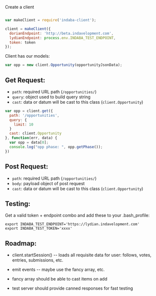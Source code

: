 Create a client

```js

var makeClient = require('indaba-client');

client = makeClient({
  dorianEndpoint: 'http://beta.indavelopment.com',
  lydianEndpoint: process.env.INDABA_TEST_ENDPOINT,
  token: token
});
```

Client has our models:

```js
var opp = new client.Opportunity(opportunityJsonData);
```




## Get Request:

* `path`: required URL path (`/opportunities/`)
* `query`: object used to build query string
* `cast`: data or datum will be cast to this class (`client.Opportunity`)

```js
var opp = client.get({
  path: '/opportunities',
  query: {
    limit: 10
  }
  cast: client.Opportunity
}, function(err, data) {
  var opp = data[0];
  console.log("opp phase: ", opp.getPhase());
})
```


## Post Request:

* `path`: required URL path (`/opportunities/`)
* `body`: payload object of post request
* `cast`: data or datum will be cast to this class (`client.Opportunity`)


## Testing:

Get a valid token + endpoint combo and add these to your .bash_profile:

```
export INDABA_TEST_ENDPOINT='https://lydian.indavelopment.com'
export INDABA_TEST_TOKEN='xxxx'
```


## Roadmap:

* client.startSession() -- loads all requisite data for user: follows, votes, entries, submissions, etc.
* emit events -- maybe use the fancy array, etc.
* fancy array should be able to cast items on add

* test server should provide canned responses for fast testing
